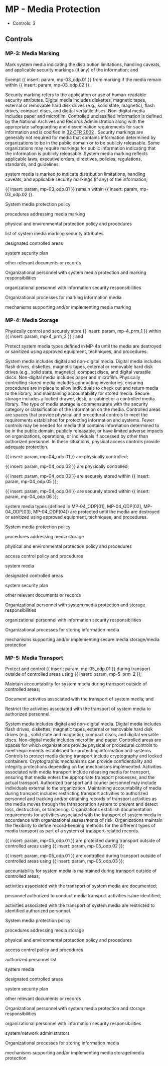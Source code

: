 # MP - Media Protection

* Controls: 3

## Controls

### MP-3: Media Marking

Mark system media indicating the distribution limitations, handling caveats, and applicable security markings (if any) of the information; and

Exempt {{ insert: param, mp-03_odp.01 }} from marking if the media remain within {{ insert: param, mp-03_odp.02 }}.

Security marking refers to the application or use of human-readable security attributes. Digital media includes diskettes, magnetic tapes, external or removable hard disk drives (e.g., solid state, magnetic), flash drives, compact discs, and digital versatile discs. Non-digital media includes paper and microfilm. Controlled unclassified information is defined by the National Archives and Records Administration along with the appropriate safeguarding and dissemination requirements for such information and is codified in [32 CFR 2002](#91f992fb-f668-4c91-a50f-0f05b95ccee3) . Security markings are generally not required for media that contains information determined by organizations to be in the public domain or to be publicly releasable. Some organizations may require markings for public information indicating that the information is publicly releasable. System media marking reflects applicable laws, executive orders, directives, policies, regulations, standards, and guidelines.

system media is marked to indicate distribution limitations, handling caveats, and applicable security markings (if any) of the information;

 {{ insert: param, mp-03_odp.01 }} remain within {{ insert: param, mp-03_odp.02 }}.

System media protection policy

procedures addressing media marking

physical and environmental protection policy and procedures

list of system media marking security attributes

designated controlled areas

system security plan

other relevant documents or records

Organizational personnel with system media protection and marking responsibilities

organizational personnel with information security responsibilities

Organizational processes for marking information media

mechanisms supporting and/or implementing media marking

### MP-4: Media Storage

Physically control and securely store {{ insert: param, mp-4_prm_1 }} within {{ insert: param, mp-4_prm_2 }} ; and

Protect system media types defined in MP-4a until the media are destroyed or sanitized using approved equipment, techniques, and procedures.

System media includes digital and non-digital media. Digital media includes flash drives, diskettes, magnetic tapes, external or removable hard disk drives (e.g., solid state, magnetic), compact discs, and digital versatile discs. Non-digital media includes paper and microfilm. Physically controlling stored media includes conducting inventories, ensuring procedures are in place to allow individuals to check out and return media to the library, and maintaining accountability for stored media. Secure storage includes a locked drawer, desk, or cabinet or a controlled media library. The type of media storage is commensurate with the security category or classification of the information on the media. Controlled areas are spaces that provide physical and procedural controls to meet the requirements established for protecting information and systems. Fewer controls may be needed for media that contains information determined to be in the public domain, publicly releasable, or have limited adverse impacts on organizations, operations, or individuals if accessed by other than authorized personnel. In these situations, physical access controls provide adequate protection.

 {{ insert: param, mp-04_odp.01 }} are physically controlled;

 {{ insert: param, mp-04_odp.02 }} are physically controlled;

 {{ insert: param, mp-04_odp.03 }} are securely stored within {{ insert: param, mp-04_odp.05 }};

 {{ insert: param, mp-04_odp.04 }} are securely stored within {{ insert: param, mp-04_odp.06 }};

system media types (defined in MP-04_ODP[01], MP-04_ODP[02], MP-04_ODP[03], MP-04_ODP[04]) are protected until the media are destroyed or sanitized using approved equipment, techniques, and procedures.

System media protection policy

procedures addressing media storage

physical and environmental protection policy and procedures

access control policy and procedures

system media

designated controlled areas

system security plan

other relevant documents or records

Organizational personnel with system media protection and storage responsibilities

organizational personnel with information security responsibilities

Organizational processes for storing information media

mechanisms supporting and/or implementing secure media storage/media protection

### MP-5: Media Transport

Protect and control {{ insert: param, mp-05_odp.01 }} during transport outside of controlled areas using {{ insert: param, mp-5_prm_2 }};

Maintain accountability for system media during transport outside of controlled areas;

Document activities associated with the transport of system media; and

Restrict the activities associated with the transport of system media to authorized personnel.

System media includes digital and non-digital media. Digital media includes flash drives, diskettes, magnetic tapes, external or removable hard disk drives (e.g., solid state and magnetic), compact discs, and digital versatile discs. Non-digital media includes microfilm and paper. Controlled areas are spaces for which organizations provide physical or procedural controls to meet requirements established for protecting information and systems. Controls to protect media during transport include cryptography and locked containers. Cryptographic mechanisms can provide confidentiality and integrity protections depending on the mechanisms implemented. Activities associated with media transport include releasing media for transport, ensuring that media enters the appropriate transport processes, and the actual transport. Authorized transport and courier personnel may include individuals external to the organization. Maintaining accountability of media during transport includes restricting transport activities to authorized personnel and tracking and/or obtaining records of transport activities as the media moves through the transportation system to prevent and detect loss, destruction, or tampering. Organizations establish documentation requirements for activities associated with the transport of system media in accordance with organizational assessments of risk. Organizations maintain the flexibility to define record-keeping methods for the different types of media transport as part of a system of transport-related records.

 {{ insert: param, mp-05_odp.01 }} are protected during transport outside of controlled areas using {{ insert: param, mp-05_odp.02 }};

 {{ insert: param, mp-05_odp.01 }} are controlled during transport outside of controlled areas using {{ insert: param, mp-05_odp.03 }};

accountability for system media is maintained during transport outside of controlled areas;

activities associated with the transport of system media are documented;

personnel authorized to conduct media transport activities is/are identified;

activities associated with the transport of system media are restricted to identified authorized personnel.

System media protection policy

procedures addressing media storage

physical and environmental protection policy and procedures

access control policy and procedures

authorized personnel list

system media

designated controlled areas

system security plan

other relevant documents or records

Organizational personnel with system media protection and storage responsibilities

organizational personnel with information security responsibilities

system/network administrators

Organizational processes for storing information media

mechanisms supporting and/or implementing media storage/media protection


